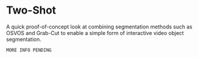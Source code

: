 # Two-Shot
A quick proof-of-concept look at combining segmentation methods such as OSVOS and Grab-Cut to enable a simple form of interactive video object segmentation.

```
MORE INFO PENDING
```

